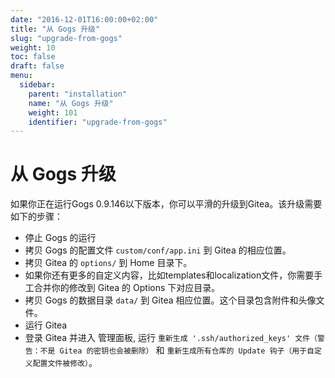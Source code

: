 ```yaml
---
date: "2016-12-01T16:00:00+02:00"
title: "从 Gogs 升级"
slug: "upgrade-from-gogs"
weight: 10
toc: false
draft: false
menu:
  sidebar:
    parent: "installation"
    name: "从 Gogs 升级"
    weight: 101
    identifier: "upgrade-from-gogs"
---
```


# 从 Gogs 升级

如果你正在运行Gogs 0.9.146以下版本，你可以平滑的升级到Gitea。该升级需要如下的步骤：

* 停止 Gogs 的运行
* 拷贝 Gogs 的配置文件 `custom/conf/app.ini` 到 Gitea 的相应位置。
* 拷贝 Gitea 的 `options/` 到 Home 目录下。
* 如果你还有更多的自定义内容，比如templates和localization文件，你需要手工合并你的修改到 Gitea 的 Options 下对应目录。
* 拷贝 Gogs 的数据目录 `data/` 到 Gitea 相应位置。这个目录包含附件和头像文件。
* 运行 Gitea
* 登录 Gitea 并进入 管理面板, 运行 `重新生成 '.ssh/authorized_keys' 文件（警告：不是 Gitea 的密钥也会被删除）` 和 `重新生成所有仓库的 Update 钩子（用于自定义配置文件被修改）`。
